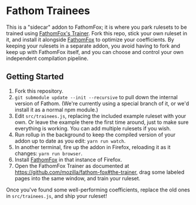 # Fathom Trainees

This is a "sidecar" addon to FathomFox; it is where you park rulesets to be trained using [FathomFox's Trainer](https://github.com/mozilla/fathom-fox#the-trainer). Fork this repo, stick your own ruleset in it, and install it alongside [FathomFox](https://addons.mozilla.org/en-US/firefox/addon/fathomfox/) to optimize your coefficients. By keeping your rulesets in a separate addon, you avoid having to fork and keep up with FathomFox itself, and you can choose and control your own independent compilation pipeline.

## Getting Started

1. Fork this repository.
2. `git submodule update --init --recursive` to pull down the internal version of Fathom. (We're currently using a special branch of it, or we'd install it as a normal npm module.)
3. Edit `src/trainees.js`, replacing the included example ruleset with your own. Or leave the example there the first time around, just to make sure everything is working. You can add multiple rulesets if you wish.
4. Run rollup in the background to keep the compiled version of your addon up to date as you edit: `yarn run watch`.
5. In another terminal, fire up the addon in Firefox, reloading it as it changes: `yarn run browser`.
6. Install [FathomFox](https://addons.mozilla.org/en-US/firefox/addon/fathomfox/) in that instance of Firefox.
7. Open the FathomFox Trainer as documented at https://github.com/mozilla/fathom-fox#the-trainer, drag some labeled pages into the same window, and train your ruleset.

Once you've found some well-performing coefficients, replace the old ones in `src/trainees.js`, and ship your ruleset!

